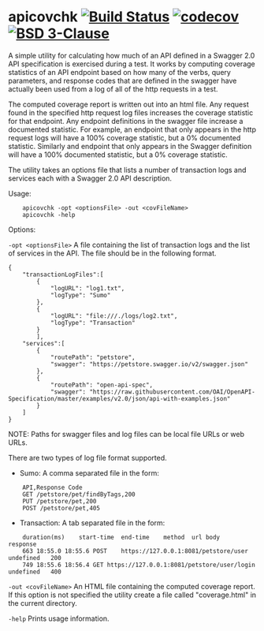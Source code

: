 # apicovchk [![Build Status](https://github.com/codeafix/apicovchk/actions/workflows/go_build.yml/badge.svg?branch=main)](https://github.com/codeafix/apicovchk/actions/workflows/go_build.yml) [![codecov](https://codecov.io/github/codeafix/apicovchk/graph/badge.svg?token=ioJLeUTqiK)](https://codecov.io/github/codeafix/apicovchk) [![BSD 3-Clause](https://img.shields.io/badge/License-BSD%203--Clause-green.svg)](https://github.com/codeafix/apicovchk/blob/main/LICENSE)
A simple utility for calculating how much of an API defined in a Swagger 2.0 API specification is exercised during a test. It works by computing coverage statistics of an API endpoint based on how many of the verbs, query parameters, and response codes that are defined in the swagger have actually been used from a log of all of the http requests in a test.

The computed coverage report is written out into an html file. Any request found in the specified http request log files increases the coverage statistic for that endpoint. Any endpoint definitions in the swagger file increase a documented statistic. For example, an endpoint that only appears in the http request logs will have a 100% coverage statistic, but a 0% documented statistic. Similarly and endpoint that only appears in the Swagger definition will have a 100% documented statistic, but a 0% coverage statistic.

The utility takes an options file that lists a number of transaction logs and services each with a Swagger 2.0 API description.

Usage:
```
    apicovchk -opt <optionsFile> -out <covFileName>
    apicovchk -help
```
Options:

`-opt <optionsFile>`
    A file containing the list of transaction logs and the list of services in the API. The file should be in the following format.
```
{
    "transactionLogFiles":[
        {
            "logURL": "log1.txt",
            "logType": "Sumo"
        },
        {
            "logURL": "file:///./logs/log2.txt",
            "logType": "Transaction"
        }
        ],
    "services":[
        {
            "routePath": "petstore",
            "swagger": "https://petstore.swagger.io/v2/swagger.json"
        },
        {
            "routePath": "open-api-spec",
            "swagger": "https://raw.githubusercontent.com/OAI/OpenAPI-Specification/master/examples/v2.0/json/api-with-examples.json"
        }
    ]
}
```
NOTE: Paths for swagger files and log files can be local file URLs or web URLs.

There are two types of log file format supported.
* Sumo: A comma separated file in the form:
```
    API,Response Code
    GET /petstore/pet/findByTags,200
    PUT /petstore/pet,200
    POST /petstore/pet,405
```
* Transaction: A tab separated file in the form:
```
    duration(ms)	start-time	end-time	method	url	body	response
    663	18:55.0	18:55.6	POST	https://127.0.0.1:8081/petstore/user	undefined	200
    749	18:55.6	18:56.4	GET	https://127.0.0.1:8081/petstore/user/login	undefined	400
```

`-out <covFileName>`
    An HTML file containing the computed coverage report. If this option is not specified the utility create a file called "coverage.html" in the current directory.

`-help`
    Prints usage information.
